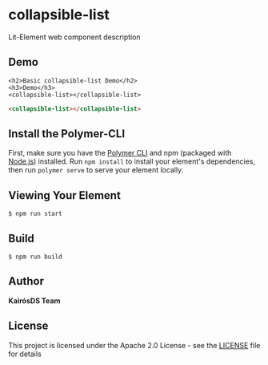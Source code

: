 # collapsible-list

Lit-Element web component description

## Demo

```
<h2>Basic collapsible-list Demo</h2>
<h3>Demo</h3>
<collapsible-list></collapsible-list>

```

```html
<collapsible-list></collapsible-list>

```
## Install the Polymer-CLI

First, make sure you have the [Polymer CLI](https://www.npmjs.com/package/polymer-cli) and npm (packaged with [Node.js](https://nodejs.org)) installed. Run `npm install` to install your element's dependencies, then run `polymer serve` to serve your element locally.

## Viewing Your Element

```
$ npm run start
```

## Build
```
$ npm run build
```


## Author
**KairósDS Team**

## License

This project is licensed under the Apache 2.0 License - see the [LICENSE](LICENSE) file for details